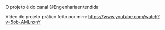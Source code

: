 O projeto é do canal @Engenhariaentendida

Vídeo do projeto prático feito por mim: https://www.youtube.com/watch?v=5ob-AMLnxnY

